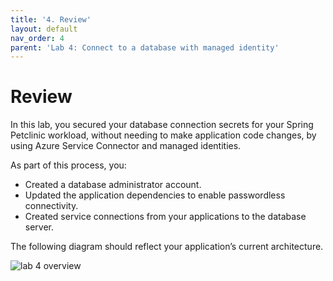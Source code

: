 ```yaml
---
title: '4. Review'
layout: default
nav_order: 4
parent: 'Lab 4: Connect to a database with managed identity'
---
```


# Review

In this lab, you secured your database connection secrets for your Spring Petclinic workload, without needing to make application code changes, by using Azure Service Connector and managed identities.

As part of this process, you:

-   Created a database administrator account.
-   Updated the application dependencies to enable passwordless connectivity.
-   Created service connections from your applications to the database server.

The following diagram should reflect your application’s current architecture.

![lab 4 overview](../../images/acalab4.png)

